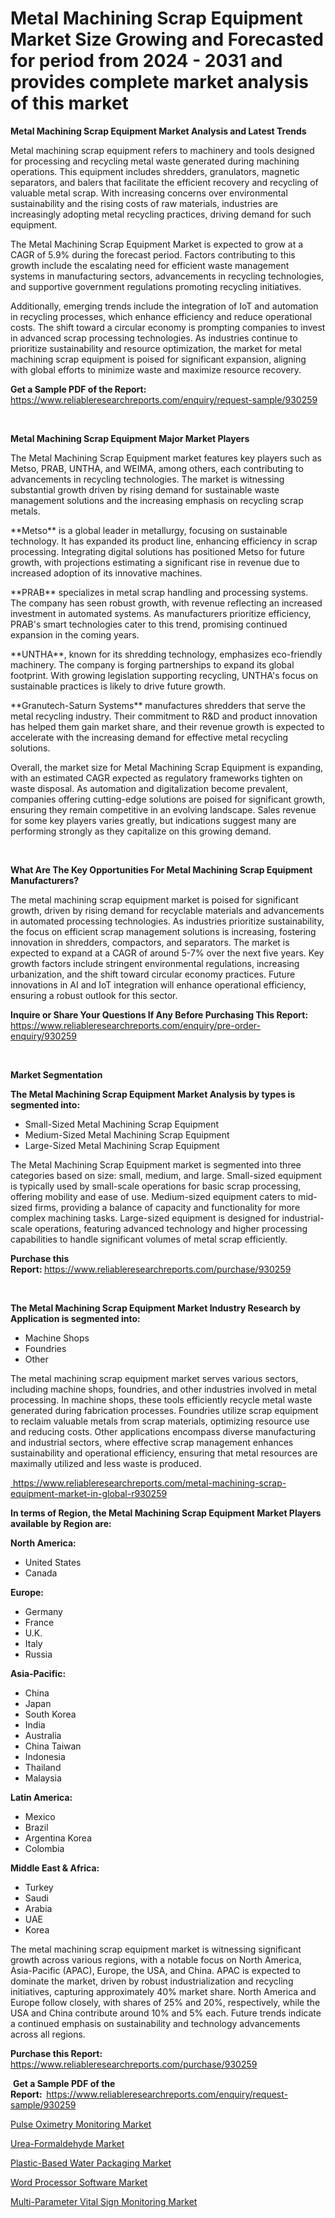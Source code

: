 <p><h1>Metal Machining Scrap Equipment Market Size Growing and Forecasted for period from 2024 - 2031 and provides complete market analysis of this market</h1></p><p><strong>Metal Machining Scrap Equipment Market Analysis and Latest Trends</strong></p>
<p><p>Metal machining scrap equipment refers to machinery and tools designed for processing and recycling metal waste generated during machining operations. This equipment includes shredders, granulators, magnetic separators, and balers that facilitate the efficient recovery and recycling of valuable metal scrap. With increasing concerns over environmental sustainability and the rising costs of raw materials, industries are increasingly adopting metal recycling practices, driving demand for such equipment.</p><p>The Metal Machining Scrap Equipment Market is expected to grow at a CAGR of 5.9% during the forecast period. Factors contributing to this growth include the escalating need for efficient waste management systems in manufacturing sectors, advancements in recycling technologies, and supportive government regulations promoting recycling initiatives. </p><p>Additionally, emerging trends include the integration of IoT and automation in recycling processes, which enhance efficiency and reduce operational costs. The shift toward a circular economy is prompting companies to invest in advanced scrap processing technologies. As industries continue to prioritize sustainability and resource optimization, the market for metal machining scrap equipment is poised for significant expansion, aligning with global efforts to minimize waste and maximize resource recovery.</p></p>
<p><strong>Get a Sample PDF of the Report:&nbsp;</strong> <a href="https://www.reliableresearchreports.com/enquiry/request-sample/930259?utm_campaign=4&utm_medium=2&utm_source=Github&utm_content=ia&utm_term=03122024&utm_id=metal-machining-scrap-equipment">https://www.reliableresearchreports.com/enquiry/request-sample/930259</a></p>
<p>&nbsp;</p>
<p><strong>Metal Machining Scrap Equipment Major Market Players</strong></p>
<p><p>The Metal Machining Scrap Equipment market features key players such as Metso, PRAB, UNTHA, and WEIMA, among others, each contributing to advancements in recycling technologies. The market is witnessing substantial growth driven by rising demand for sustainable waste management solutions and the increasing emphasis on recycling scrap metals.</p><p>**Metso** is a global leader in metallurgy, focusing on sustainable technology. It has expanded its product line, enhancing efficiency in scrap processing. Integrating digital solutions has positioned Metso for future growth, with projections estimating a significant rise in revenue due to increased adoption of its innovative machines.</p><p>**PRAB** specializes in metal scrap handling and processing systems. The company has seen robust growth, with revenue reflecting an increased investment in automated systems. As manufacturers prioritize efficiency, PRAB's smart technologies cater to this trend, promising continued expansion in the coming years.</p><p>**UNTHA**, known for its shredding technology, emphasizes eco-friendly machinery. The company is forging partnerships to expand its global footprint. With growing legislation supporting recycling, UNTHA's focus on sustainable practices is likely to drive future growth. </p><p>**Granutech-Saturn Systems** manufactures shredders that serve the metal recycling industry. Their commitment to R&D and product innovation has helped them gain market share, and their revenue growth is expected to accelerate with the increasing demand for effective metal recycling solutions.</p><p>Overall, the market size for Metal Machining Scrap Equipment is expanding, with an estimated CAGR expected as regulatory frameworks tighten on waste disposal. As automation and digitalization become prevalent, companies offering cutting-edge solutions are poised for significant growth, ensuring they remain competitive in an evolving landscape. Sales revenue for some key players varies greatly, but indications suggest many are performing strongly as they capitalize on this growing demand.</p></p>
<p>&nbsp;</p>
<p><strong>What Are The Key Opportunities For Metal Machining Scrap Equipment Manufacturers?</strong></p>
<p><p>The metal machining scrap equipment market is poised for significant growth, driven by rising demand for recyclable materials and advancements in automated processing technologies. As industries prioritize sustainability, the focus on efficient scrap management solutions is increasing, fostering innovation in shredders, compactors, and separators. The market is expected to expand at a CAGR of around 5-7% over the next five years. Key growth factors include stringent environmental regulations, increasing urbanization, and the shift toward circular economy practices. Future innovations in AI and IoT integration will enhance operational efficiency, ensuring a robust outlook for this sector.</p></p>
<p><strong>Inquire or Share Your Questions If Any Before Purchasing This Report:</strong> <a href="https://www.reliableresearchreports.com/enquiry/pre-order-enquiry/930259?utm_campaign=4&utm_medium=2&utm_source=Github&utm_content=ia&utm_term=03122024&utm_id=metal-machining-scrap-equipment">https://www.reliableresearchreports.com/enquiry/pre-order-enquiry/930259</a></p>
<p>&nbsp;</p>
<p><strong>Market Segmentation</strong></p>
<p><strong>The Metal Machining Scrap Equipment Market Analysis by types is segmented into:</strong></p>
<p><ul><li>Small-Sized Metal Machining Scrap Equipment</li><li>Medium-Sized Metal Machining Scrap Equipment</li><li>Large-Sized Metal Machining Scrap Equipment</li></ul></p>
<p><p>The Metal Machining Scrap Equipment market is segmented into three categories based on size: small, medium, and large. Small-sized equipment is typically used by small-scale operations for basic scrap processing, offering mobility and ease of use. Medium-sized equipment caters to mid-sized firms, providing a balance of capacity and functionality for more complex machining tasks. Large-sized equipment is designed for industrial-scale operations, featuring advanced technology and higher processing capabilities to handle significant volumes of metal scrap efficiently.</p></p>
<p><strong>Purchase this Report:&nbsp;</strong><a href="https://www.reliableresearchreports.com/purchase/930259?utm_campaign=4&utm_medium=2&utm_source=Github&utm_content=ia&utm_term=03122024&utm_id=metal-machining-scrap-equipment">https://www.reliableresearchreports.com/purchase/930259</a></p>
<p>&nbsp;</p>
<p><strong>The Metal Machining Scrap Equipment Market Industry Research by Application is segmented into:</strong></p>
<p><ul><li>Machine Shops</li><li>Foundries</li><li>Other</li></ul></p>
<p><p>The metal machining scrap equipment market serves various sectors, including machine shops, foundries, and other industries involved in metal processing. In machine shops, these tools efficiently recycle metal waste generated during fabrication processes. Foundries utilize scrap equipment to reclaim valuable metals from scrap materials, optimizing resource use and reducing costs. Other applications encompass diverse manufacturing and industrial sectors, where effective scrap management enhances sustainability and operational efficiency, ensuring that metal resources are maximally utilized and less waste is produced.</p></p>
<p><a href="https://www.reliableresearchreports.com/metal-machining-scrap-equipment-market-in-global-r930259?utm_campaign=4&utm_medium=2&utm_source=Github&utm_content=ia&utm_term=03122024&utm_id=metal-machining-scrap-equipment">&nbsp;https://www.reliableresearchreports.com/metal-machining-scrap-equipment-market-in-global-r930259</a></p>
<p><strong>In terms of Region, the Metal Machining Scrap Equipment Market Players available by Region are:</strong></p>
<p>
    <p> <strong> North America: </strong>
        <ul>
            <li>United States</li>
            <li>Canada</li>
        </ul>
        </p> 
    <p> <strong> Europe: </strong>
        <ul>
            <li>Germany</li>
            <li>France</li>
            <li>U.K.</li>
            <li>Italy</li>
            <li>Russia</li>
        </ul>
        </p> 
    <p> <strong> Asia-Pacific: </strong>
        <ul>
            <li>China</li>
            <li>Japan</li>
            <li>South Korea</li>
            <li>India</li>
            <li>Australia</li>
            <li>China Taiwan</li>
            <li>Indonesia</li>
            <li>Thailand</li>
            <li>Malaysia</li>
        </ul>
        </p> 
    <p> <strong> Latin America: </strong>
        <ul>
            <li>Mexico</li>
            <li>Brazil</li>
            <li>Argentina Korea</li>
            <li>Colombia</li>
        </ul>
        </p> 
    <p> <strong> Middle East & Africa: </strong>
        <ul>
            <li>Turkey</li>
            <li>Saudi</li>
            <li>Arabia</li>
            <li>UAE</li>
            <li>Korea</li>
        </ul>
    </p>
    </p>
<p><p>The metal machining scrap equipment market is witnessing significant growth across various regions, with a notable focus on North America, Asia-Pacific (APAC), Europe, the USA, and China. APAC is expected to dominate the market, driven by robust industrialization and recycling initiatives, capturing approximately 40% market share. North America and Europe follow closely, with shares of 25% and 20%, respectively, while the USA and China contribute around 10% and 5% each. Future trends indicate a continued emphasis on sustainability and technology advancements across all regions.</p></p>
<p><strong>Purchase this Report: </strong><a href="https://www.reliableresearchreports.com/purchase/930259?utm_campaign=4&utm_medium=2&utm_source=Github&utm_content=ia&utm_term=03122024&utm_id=metal-machining-scrap-equipment">https://www.reliableresearchreports.com/purchase/930259</a></p>
<p>&nbsp;<strong>Get a Sample PDF of the Report:&nbsp;&nbsp;</strong><a href="https://www.reliableresearchreports.com/enquiry/request-sample/930259?utm_campaign=4&utm_medium=2&utm_source=Github&utm_content=ia&utm_term=03122024&utm_id=metal-machining-scrap-equipment">https://www.reliableresearchreports.com/enquiry/request-sample/930259</a></p>
<p><strong></strong></p>
<p><p><a href="https://issuu.com/reportprime-2/docs/pulse-oximetry-monitoring-market-size-2030.pptx?utm_campaign=4&utm_medium=2&utm_source=Github&utm_content=ia&utm_term=03122024&utm_id=metal-machining-scrap-equipment">Pulse Oximetry Monitoring Market</a></p><p><a href="https://github.com/kathiestrine5ty/Market-Research-Report-List-1/blob/main/urea-formaldehyde-market.md?utm_campaign=4&utm_medium=2&utm_source=Github&utm_content=ia&utm_term=03122024&utm_id=metal-machining-scrap-equipment">Urea-Formaldehyde Market</a></p><p><a href="https://github.com/FosterFahey91/Market-Research-Report-List-1/blob/main/plastic-based-water-packaging-market.md?utm_campaign=4&utm_medium=2&utm_source=Github&utm_content=ia&utm_term=03122024&utm_id=metal-machining-scrap-equipment">Plastic-Based Water Packaging Market</a></p><p><a href="https://www.linkedin.com/pulse/growth-projections-word-processor-software-market-expected-t1mff?utm_campaign=4&utm_medium=2&utm_source=Github&utm_content=ia&utm_term=03122024&utm_id=metal-machining-scrap-equipment">Word Processor Software Market</a></p><p><a href="https://issuu.com/reportprime-2/docs/multi-parameter-vital-sign-monitoring-market-size-?utm_campaign=4&utm_medium=2&utm_source=Github&utm_content=ia&utm_term=03122024&utm_id=metal-machining-scrap-equipment">Multi-Parameter Vital Sign Monitoring Market</a></p></p>